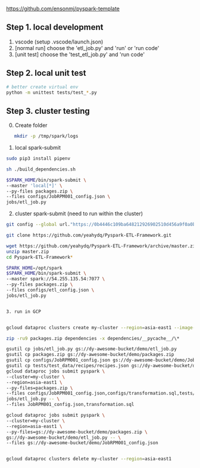 https://github.com/ensonmj/pyspark-template


## Step 1. local development

  1. vscode (setup .vscode/launch.json)
  2. [normal run] choose the 'etl_job.py' and 'run' or 'run code'
  3. [unit test] choose the 'test_etl_job.py' and 'run code'

## Step 2. local unit test

```bash
# better create virtual env
python -m unittest tests/test_*.py
```

## Step 3. cluster testing

   0. Create folder

```bash
   mkdir -p /tmp/spark/logs
```

   1. local spark-submit

```bash
sudo pip3 install pipenv

sh ./build_dependencies.sh

$SPARK_HOME/bin/spark-submit \
--master 'local[*]' \
--py-files packages.zip \
--files configs/JobRPM001_config.json \
jobs/etl_job.py

```

   2. cluster spark-submit (need to run within the cluster)

```bash
git config --global url."https://0b4446c109ba648212926902510d456a9f0a0b78@github.com".insteadOf "https://github.com"

git clone https://github.com/yeahydq/Pyspark-ETL-Framework.git

wget https://github.com/yeahydq/Pyspark-ETL-Framework/archive/master.zip
unzip master.zip
cd Pyspark-ETL-Framework*

SPARK_HOME=/opt/spark
$SPARK_HOME/bin/spark-submit \
--master spark://54.255.135.54:7077 \
--py-files packages.zip \
--files configs/etl_config.json \
jobs/etl_job.py


3. run in GCP


gcloud dataproc clusters create my-cluster --region=asia-east1 --image-version 1.5.1-debian10

zip -ru9 packages.zip dependencies -x dependencies/__pycache__/\*

gsutil cp jobs/etl_job.py gs://dy-awesome-bucket/demo/etl_job.py
gsutil cp packages.zip gs://dy-awesome-bucket/demo/packages.zip
gsutil cp configs/JobRPM001_config.json gs://dy-awesome-bucket/demo/JobRPM001_config.json
gsutil cp tests/test_data/recipes/recipes.json gs://dy-awesome-bucket/demo/recipes.json
gcloud dataproc jobs submit pyspark \
--cluster=my-cluster \
--region=asia-east1 \
--py-files=packages.zip \
--files configs/JobRPM001_config.json,configs/transformation.sql,tests/test_data/recipes/recipes.json \
jobs/etl_job.py -- \
--files JobRPM001_config.json,transformation.sql

gcloud dataproc jobs submit pyspark \
--cluster=my-cluster \
--region=asia-east1 \
--py-files=gs://dy-awesome-bucket/demo/packages.zip \
gs://dy-awesome-bucket/demo/etl_job.py -- \
--files gs://dy-awesome-bucket/demo/JobRPM001_config.json


gcloud dataproc clusters delete my-cluster --region=asia-east1
